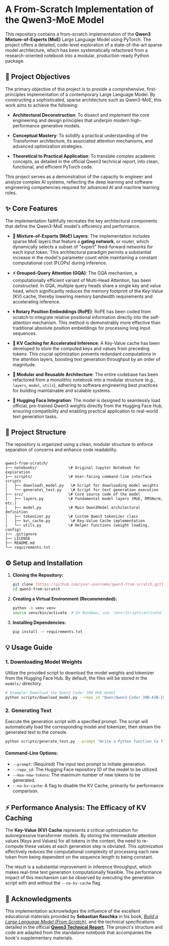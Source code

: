 # A From-Scratch Implementation of the Qwen3-MoE Model

This repository contains a from-scratch implementation of the **Qwen3 Mixture-of-Experts (MoE)** Large Language Model using PyTorch. The project offers a detailed, code-level exploration of a state-of-the-art sparse model architecture, which has been systematically refactored from a research-oriented notebook into a modular, production-ready Python package.

## 🚀 Project Objectives

The primary objective of this project is to provide a comprehensive, first-principles implementation of a contemporary Large Language Model. By constructing a sophisticated, sparse architecture such as Qwen3-MoE, this work aims to achieve the following:

* **Architectural Deconstruction**: To dissect and implement the core engineering and design principles that underpin modern high-performance generative models.

* **Conceptual Mastery**: To solidify a practical understanding of the Transformer architecture, its associated attention mechanisms, and advanced optimization strategies.

* **Theoretical to Practical Application**: To translate complex academic concepts, as detailed in the official Qwen3 technical report, into clean, functional, and efficient PyTorch code.

This project serves as a demonstration of the capacity to engineer and analyze complex AI systems, reflecting the deep learning and software engineering competencies required for advanced AI and machine learning roles.

## ✨ Core Features

The implementation faithfully recreates the key architectural components that define the Qwen3-MoE model's efficiency and performance.

* **🧠 Mixture-of-Experts (MoE) Layers**:
    The implementation includes sparse MoE layers that feature a **gating network**, or router, which dynamically selects a subset of "expert" feed-forward networks for each input token. This architectural paradigm permits a substantial increase in the model's parameter count while maintaining a constant computational cost (FLOPs) during inference.

* **⚡ Grouped-Query Attention (GQA)**:
    The GQA mechanism, a computationally efficient variant of Multi-Head Attention, has been constructed. In GQA, multiple query heads share a single key and value head, which significantly reduces the memory footprint of the Key-Value (KV) cache, thereby lowering memory bandwidth requirements and accelerating inference.

* **🌀 Rotary Position Embeddings (RoPE)**:
    RoPE has been coded from scratch to integrate relative positional information directly into the self-attention mechanism. This method is demonstrably more effective than traditional absolute position embeddings for processing long input sequences.

* **💾 KV Caching for Accelerated Inference**:
    A Key-Value cache has been developed to store the computed keys and values from preceding tokens. This crucial optimization prevents redundant computations in the attention layers, boosting text generation throughput by an order of magnitude.

* **🔧 Modular and Reusable Architecture**:
    The entire codebase has been refactored from a monolithic notebook into a modular structure (e.g., `layers`, `model`, `utils`), adhering to software engineering best practices for building maintainable and scalable systems.

* **🤗 Hugging Face Integration**:
    The model is designed to seamlessly load official, pre-trained Qwen3 weights directly from the Hugging Face Hub, ensuring compatibility and enabling practical application to real-world text generation tasks.

## 📂 Project Structure

The repository is organized using a clean, modular structure to enforce separation of concerns and enhance code readability.

```

qwen3-from-scratch/
├── notebooks/              \# Original Jupyter Notebook for exploration
├── scripts/                \# User-facing command-line interface scripts
│   ├── download\_model.py   \# Script for downloading model weights
│   └── generate\_text.py    \# Script for text generation execution
├── src/                    \# Core source code of the model
│   ├── layers.py           \# Fundamental model layers (MoE, RMSNorm, etc.)
│   ├── model.py            \# Main Qwen3Model architectural definition
│   ├── tokenizer.py        \# Custom Qwen3 tokenizer class
│   ├── kv\_cache.py         \# Key-Value Cache implementation
│   └── utils.py            \# Helper functions (weight loading, config)
├── .gitignore
├── LICENSE
├── README.md
└── requirements.txt

```

## ⚙️ Setup and Installation

1.  **Cloning the Repository:**
    ```bash
    git clone [https://github.com/your-username/qwen3-from-scratch.git](https://github.com/your-username/qwen3-from-scratch.git)
    cd qwen3-from-scratch
    ```

2.  **Creating a Virtual Environment (Recommended):**
    ```bash
    python -m venv venv
    source venv/bin/activate  # On Windows, use `venv\Scripts\activate`
    ```

3.  **Installing Dependencies:**
    ```bash
    pip install -r requirements.txt
    ```

## 💡 Usage Guide

### 1. Downloading Model Weights

Utilize the provided script to download the model weights and tokenizer from the Hugging Face Hub. By default, the files will be stored in the `models/` directory.

```bash
# Example: Download the Qwen3 Coder 30B MoE model
python scripts/download_model.py --repo_id "Qwen/Qwen3-Coder-30B-A3B-Instruct"
```

### 2. Generating Text

Execute the generation script with a specified prompt. The script will automatically load the corresponding model and tokenizer, then stream the generated text to the console.

```bash
python scripts/generate_text.py --prompt "Write a Python function to find the nth Fibonacci number using recursion."
```

#### Command-Line Options:

  * `--prompt`: (Required) The input text prompt to initiate generation.
  * `--repo_id`: The Hugging Face repository ID of the model to be utilized.
  * `--max-new-tokens`: The maximum number of new tokens to be generated.
  * `--no-kv-cache`: A flag to disable the KV Cache, primarily for performance comparison.

## ⚡ Performance Analysis: The Efficacy of KV Caching

The **Key-Value (KV) Cache** represents a critical optimization for autoregressive transformer models. By storing the intermediate attention values (Keys and Values) for all tokens in the context, the need to re-compute these values at each generation step is obviated. This optimization effectively reduces the computational complexity of processing each new token from being dependent on the sequence length to being constant.

The result is a substantial improvement in inference throughput, which makes real-time text generation computationally feasible. The performance impact of this mechanism can be observed by executing the generation script with and without the `--no-kv-cache` flag.

## 🙏 Acknowledgments

This implementation acknowledges the influence of the excellent educational materials provided by **Sebastian Raschka** in his book, [*Build a Large Language Model (From Scratch)*](http://mng.bz/orYv), and the technical specifications detailed in the official [**Qwen3 Technical Report**](https://arxiv.org/abs/2505.09388). The project's structure and code are adapted from the standalone notebook that accompanies the book's supplementary materials.